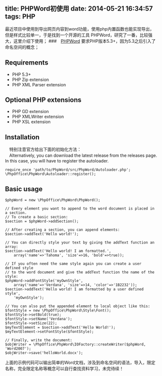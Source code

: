 title: PHPWord初使用
date: 2014-05-21 16:34:57
tags: PHP
---
最近项目中使用到导出网页内容到word功能，使用php内置函数也能实现导出，但是样式比较单一，于是找到一个开源的工具 PHPWord，研究了一番，比较强大，这里介绍下使用；
###　[PHPWord](https://github.com/PHPOffice/PHPWord) 要求PHP版本5.3+，因为5.3之后引入了命名空间的概念；

## Requirements
* PHP 5.3+
* PHP Zip extension
* PHP XML Parser extension
## Optional PHP extensions
+ PHP GD extension
+ PHP XMLWriter extension
+ PHP XSL extension
## Installation
　特别注意官方给出下面的初始化方法：  
 　Alternatively, you can download the latest release from the releases page. In this case, you will have to register the autoloader.
~~~~{php}
require_once 'path/to/PhpWord/src/PhpWord/Autoloader.php';
\PhpOffice\PhpWord\Autoloader::register();
~~~~
<!-- more -->
## Basic usage
~~~~{python}
$phpWord = new \PhpOffice\PhpWord\PhpWord();

// Every element you want to append to the word document is placed in a section.
// To create a basic section:
$section = $phpWord->addSection();

// After creating a section, you can append elements:
$section->addText('Hello world!');

// You can directly style your text by giving the addText function an array:
$section->addText('Hello world! I am formatted.',
    array('name'=>'Tahoma', 'size'=>16, 'bold'=>true));

// If you often need the same style again you can create a user defined style
// to the word document and give the addText function the name of the style:
$phpWord->addFontStyle('myOwnStyle',
    array('name'=>'Verdana', 'size'=>14, 'color'=>'1B2232'));
$section->addText('Hello world! I am formatted by a user defined style',
    'myOwnStyle');

// You can also put the appended element to local object like this:
$fontStyle = new \PhpOffice\PhpWord\Style\Font();
$fontStyle->setBold(true);
$fontStyle->setName('Verdana');
$fontStyle->setSize(22);
$myTextElement = $section->addText('Hello World!');
$myTextElement->setFontStyle($fontStyle);

// Finally, write the document:
$objWriter = \PhpOffice\PhpWord\IOFactory::createWriter($phpWord, 'Word2007');
$objWriter->save('helloWorld.docx');
~~~~
上面的示例代码可以输出简单的Word文档，涉及到命名空间的语法，导入，限定名称，完全限定名称等概念可以自行查找资料学习，未完待续！
